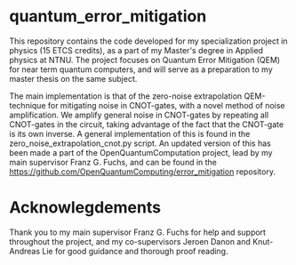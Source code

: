 # quantum_error_mitigation

This repository contains the code developed for my specialization project in physics (15 ETCS credits), as a part of my Master's degree in Applied physics at NTNU. The project focuses on Quantum Error Mitigation (QEM) for near term quantum computers, and will serve as a preparation to my master thesis on the same subject.

The main implementation is that of the zero-noise extrapolation QEM-technique for mitigating noise in CNOT-gates, with a novel method of noise amplification. We amplify general noise in CNOT-gates by repeating all CNOT-gates in the circuit, taking advantage of the fact that the CNOT-gate is its own inverse. A general implementation of this is found in the zero_noise_extrapolation_cnot.py script. An updated version of this has been made a part of the OpenQuantumComputation project, lead by my main supervisor Franz G. Fuchs, and can be found in the https://github.com/OpenQuantumComputing/error_mitigation repository.

# Acknowlegdements

Thank you to my main supervisor Franz G. Fuchs for help and support throughout the project, and my co-supervisors Jeroen Danon and Knut-Andreas Lie for good guidance and thorough proof reading.
